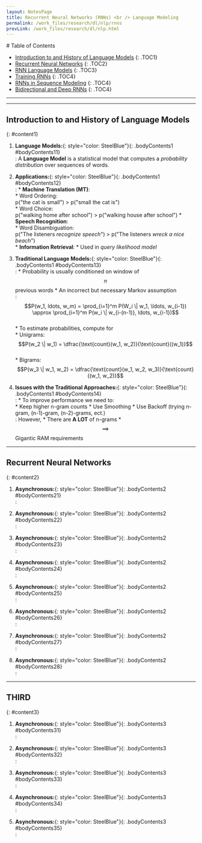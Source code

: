 ```yaml
---
layout: NotesPage
title: Recurrent Neural Networks (RNNs) <br /> Language Modeling
permalink: /work_files/research/dl/nlp/rnns
prevLink: /work_files/research/dl/nlp.html
---
```


<div markdown="1" class = "TOC">
# Table of Contents

  * [Introduction to and History of Language Models](#content1)
  {: .TOC1}
  * [Recurrent Neural Networks](#content2)
  {: .TOC2}
  * [RNN Language Models](#content3)
  {: .TOC3}
  * [Training RNNs](#content4)
  {: .TOC4}
  * [RNNs in Sequence Modeling](#content4)
  {: .TOC4}
  * [Bidirectional and Deep RNNs](#content4)
  {: .TOC4}
</div>

***
***

## Introduction to and History of Language Models 
{: #content1}

1. **Language Models:**{: style="color: SteelBlue"}{: .bodyContents1 #bodyContents11}  
    :   A __Language Model__ is a statistical model that computes a _probability distribution_ over sequences of words.  

2. **Applications:**{: style="color: SteelBlue"}{: .bodyContents1 #bodyContents12}  
    :   * __Machine Translation (MT)__:   
            * Word Ordering:  
                p("the cat is small") > p("small the cat is")  
            * Word Choice:  
                p("walking home after school") > p("walking house after school")
        * __Speech Recognition__:     
            * Word Disambiguation:  
                p("The listeners _recognize speech_") > p("The listeners _wreck a nice beach_")  
        * __Information Retrieval__: 
            * Used in _query likelihood model_
            
3. **Traditional Language Models:**{: style="color: SteelBlue"}{: .bodyContents1 #bodyContents13}  
    :   * Probability is usually conditioned on window of $$n$$ previous words
        * An incorrect but necessary Markov assumption  
    :   $$P(w_1, ldots, w_m) = \prod_{i=1}^m P(W_i \| w_1, \ldots, w_{i-1}) \approx \prod_{i=1}^m P(w_i \| w_{i-(n-1)}, ldots, w_{i-1})$$  
        * To estimate probabilities, compute for  
            * Unigrams:  
                $$P(w_2 \| w_1) = \dfrac{\text{count}(w_1, w_2)}{\text{count}((w_1)}$$  
            * Bigrams:  
                $$P(w_3 \| w_1, w_2) = \dfrac{\text{count}(w_1, w_2, w_3)}{\text{count}((w_1, w_2)}$$  

4. **Issues with the Traditional Approaches:**{: style="color: SteelBlue"}{: .bodyContents1 #bodyContents14}  
    :   * To improve performance we need to:  
            * Keep higher n-gram counts
            * Use Smoothing
            * Use Backoff (trying n-gram, (n-1)-gram, (n-2)-grams, ect.)  
    :   However, 
        * There are __A LOT__ of n-grams
            * $$\implies$$ Gigantic RAM requirements

***

## Recurrent Neural Networks
{: #content2}

1. **Asynchronous:**{: style="color: SteelBlue"}{: .bodyContents2 #bodyContents21}  
    :   

2. **Asynchronous:**{: style="color: SteelBlue"}{: .bodyContents2 #bodyContents22}  
    :   

3. **Asynchronous:**{: style="color: SteelBlue"}{: .bodyContents2 #bodyContents23}  
    :   

4. **Asynchronous:**{: style="color: SteelBlue"}{: .bodyContents2 #bodyContents24}  
    :   

5. **Asynchronous:**{: style="color: SteelBlue"}{: .bodyContents2 #bodyContents25}  
    :   

6. **Asynchronous:**{: style="color: SteelBlue"}{: .bodyContents2 #bodyContents26}  
    :   

7. **Asynchronous:**{: style="color: SteelBlue"}{: .bodyContents2 #bodyContents27}  
    :   

8. **Asynchronous:**{: style="color: SteelBlue"}{: .bodyContents2 #bodyContents28}  
    :   

***

## THIRD
{: #content3}

1. **Asynchronous:**{: style="color: SteelBlue"}{: .bodyContents3 #bodyContents31}  
    :   

2. **Asynchronous:**{: style="color: SteelBlue"}{: .bodyContents3 #bodyContents32}  
    :   

3. **Asynchronous:**{: style="color: SteelBlue"}{: .bodyContents3 #bodyContents33}  
    :   

4. **Asynchronous:**{: style="color: SteelBlue"}{: .bodyContents3 #bodyContents34}  
    :   

5. **Asynchronous:**{: style="color: SteelBlue"}{: .bodyContents3 #bodyContents35}  
    :   